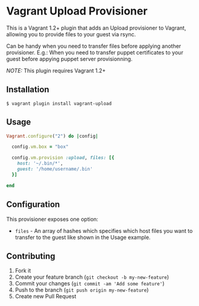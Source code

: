 # Vagrant Upload Provisioner

This is a Vagrant 1.2+ plugin that adds an Upload provisioner to Vagrant,
allowing you to provide files to your guest via rsync.

Can be handy when you need to transfer files before applying another provisioner.
E.g.: When you need to transfer puppet certificates to your guest before
appying puppet server provisionning.

*NOTE:* This plugin requires Vagrant 1.2+

## Installation

```
$ vagrant plugin install vagrant-upload
```

## Usage

```ruby
Vagrant.configure("2") do |config|

  config.vm.box = "box"

  config.vm.provision :upload, files: [{
    host: '~/.bin/*',
    guest: '/home/username/.bin'
  }]

end
```

## Configuration

This provisioner exposes one option:

* `files` - An array of hashes which specifies which host files you want to
  transfer to the guest like shown in the Usage example.

## Contributing

1. Fork it
2. Create your feature branch (`git checkout -b my-new-feature`)
3. Commit your changes (`git commit -am 'Add some feature'`)
4. Push to the branch (`git push origin my-new-feature`)
5. Create new Pull Request
